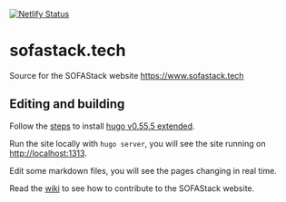 [![Netlify Status](https://api.netlify.com/api/v1/badges/5719bbd5-042b-47f3-8282-e7ea27de2e70/deploy-status)](https://app.netlify.com/sites/sofastack-preview/deploys)

# sofastack.tech

Source for the SOFAStack website https://www.sofastack.tech

## Editing and building

Follow the [steps](https://gohugo.io/getting-started/installing/) to install [hugo v0.55.5  extended](https://github.com/gohugoio/hugo/releases).

Run the site locally with `hugo server`, you will see the site running on <http://localhost:1313>.

Edit some markdown files, you will see the pages changing in real time.

Read the [wiki](https://github.com/sofastack/sofastack.tech/wiki) to see how to contribute to the SOFAStack website.